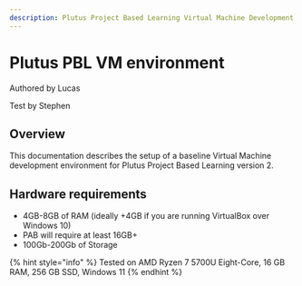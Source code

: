 ```yaml
---
description: Plutus Project Based Learning Virtual Machine Development environment
---
```


# Plutus PBL VM environment

Authored by Lucas

Test by Stephen

## Overview

This documentation describes the setup of a baseline Virtual Machine development environment for Plutus Project Based Learning version 2.

## Hardware requirements <a href="#docs-internal-guid-3b498049-7fff-bc94-b3e2-df824b7be1c7" id="docs-internal-guid-3b498049-7fff-bc94-b3e2-df824b7be1c7"></a>

* 4GB-8GB of RAM (ideally +4GB if you are running VirtualBox over Windows 10)
* PAB will require at least 16GB+
* 100Gb-200Gb of Storage

{% hint style="info" %}
Tested on AMD Ryzen 7 5700U Eight-Core, 16 GB RAM, 256 GB SSD, Windows 11
{% endhint %}

